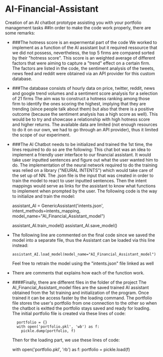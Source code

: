 # AI-Financial-Assistant
Creation of an AI chatbot prototype assisting you with your portfolio management tasks
##In order to make the code work properly, there are some remarks:

- ###The hotness score is an expermental part of the code
  We worked to implement as a function of the AI assistant but
  it required ressource that we did not possess, nevertheless, the top 5 firms are compared 
  sorted by their "hotness score". This score is an weighted average of different factors that were aiming to capture a
  "trend" effect on a certain firm. The factors are listed in the code, the sentiment analysis of the tweets, news feed 
  and reddit were obtained via an API provider for this custom database.
- ###The database consists of hourly data on price, twitter, reddit, news and google trend volumes and a sentiment score analysis for a selection of 21 firms
  The aim was to construct a hotness ranking among those firm to identify the ones scoring the highest, implying that
  they are trending (since people talk about them) but also that there is a positive outcome (because the sentiment 
  analysis has a high score as well). This would be to try and showcase a relationship with high hotness score and 
  higher returns. The available data are limited (not enough resources to do it on our own, we had to go through an API
  provider), thus it limited the scope of our experiment.

- ###The AI Chatbot needs to be initialized and trained the 1st time, the lines required to do so are the following:
  This chat bot was an idea to implement a friendly user interface to our financial assistant. It would take user 
  inputted sentences and figure out what the user wanted him to do. The implementation of the neural network required to
  do the training was relied on a library ("NEURAL INTENTS") which would take care of the set up of NN. The .json file
  is the input that was created in order to train the model to react to user inputted sentences. Then the intent mappings
  would serve as links for the assistant to know what functions to implement when prompted by the user. The following code
  is the way to initialize and train the model:
    

    assistant_AI = GenericAssistant('intents.json', intent_methods=intents_mapping,
                model_name="AI_Financial_Assistant_model")

    assistant_AI.train_model()
    assistant_AI.save_model()
- The following line are commented on the final code since we saved the model into a separate file, thus the Assistant can
  be loaded via this line instead:

      assistant_AI.load_model(model_name="AI_Financial_Assistant_model")
  Feel free to retrain the model using the "intents.json" file linked as well
  
- There are comments that explains how each of the function work.
- ####Finally, there are different files in the folder of the project
  The AI_Financial_Assistant_model files are the saved trained AI assistant obtained from the 1st training and 
  initialization of the program. Once trained it can be access faster by the loading command. The portfolio file stores 
  the user's portfolio from one connection to the other so when the chatbot is exitted the portfolio stays saved and
  ready for loading. The initial portfolio file is created via these lines of code: 
  

        portfolio = {} 
        with open('portfolio.pkl', 'wb') as f:
          pickle.dump(portfolio, f)
  Then for the loading part, we use these lines of code:
  
    with open('portfolio.pkl', 'rb') as f:
      portfolio = pickle.load(f)
